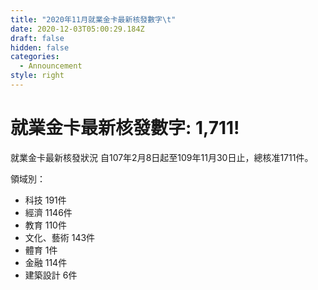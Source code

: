```yaml
---
title: "2020年11月就業金卡最新核發數字\t"
date: 2020-12-03T05:00:29.184Z
draft: false
hidden: false
categories:
  - Announcement
style: right
---
```

# 就業金卡最新核發數字: 1,711!

就業金卡最新核發狀況 自107年2月8日起至109年11月30日止，總核准1711件。 

領域別：

* 科技 191件
* 經濟 1146件
* 教育 110件
* 文化、藝術 143件
* 體育 1件
* 金融 114件
* 建築設計 6件